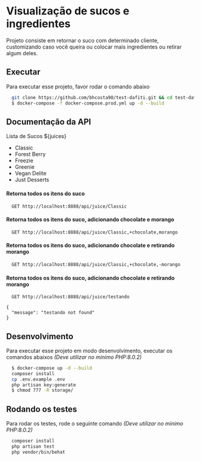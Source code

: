 
# Visualização de sucos e ingredientes

Projeto consiste em retornar o suco com determinado cliente, customizando caso você queira ou colocar mais ingredientes ou retirar algum deles.


## Executar

Para executar esse projeto, favor rodar o comando abaixo

```bash
  git clone https://github.com/bhcosta90/test-dafiti.git && cd test-dafiti
  $ docker-compose -f docker-compose.prod.yml up -d --build
```

## Documentação da API

Lista de Sucos ${juices}
- Classic
- Forest Berry
- Freezie
- Greenie
- Vegan Delite
- Just Desserts

#### Retorna todos os itens do suco

```http
  GET http://localhost:8888/api/juice/Classic
```

#### Retorna todos os itens do suco, adicionando chocolate e morango

```http
  GET http://localhost:8888/api/juice/Classic,+chocolate,morango
```

#### Retorna todos os itens do suco, adicionando chocolate e retirando morango
```http
  GET http://localhost:8888/api/juice/Classic,+chocolate,-morango
```

#### Retorna todos os itens do suco, adicionando chocolate e retirando morango
```http
  GET http://localhost:8888/api/juice/testando
```
```
{
  "message": "testando not found"
}
```
## Desenvolvimento

Para executar esse projeto em modo desenvolvimento, executar os comandos abaixos *(Deve utilizar no mínimo PHP:8.0.2)*

```bash
  $ docker-compose up -d --build
  composer install
  cp .env.example .env
  php artisan key:generate
  $ chmod 777 -R storage/
```

## Rodando os testes

Para rodar os testes, rode o seguinte comando *(Deve utilizar no mínimo PHP:8.0.2)*

```bash
  composer install
  php artisan test
  php vendor/bin/behat
```

